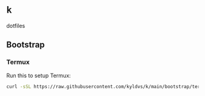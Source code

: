 # `k`

dotfiles

## Bootstrap

### Termux

Run this to setup Termux:

```bash
curl -sSL https://raw.githubusercontent.com/kyldvs/k/main/bootstrap/termux.sh | bash
```
